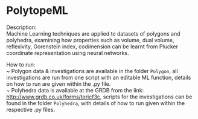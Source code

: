 # PolytopeML
Description:   
Machine Learning techniques are applied to datasets of polygons and polyhedra, examining how properties such as volume, dual volume, reflexivity, Gorenstein index, codimension can be learnt from Plucker coordinate representation using neural networks.

How to run:  
~ Polygon data & investigations are available in the folder `Polygon`, all investigations are run from one script with an editable ML function, details on how to run are given within the .py file.  
~ Polyhedra data is available at the GRDB from the link: http://www.grdb.co.uk/forms/toricf3c, scripts for the investigations can be found in the folder `Polyhedra`, with details of how to run given within the respective .py files.    
